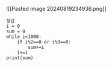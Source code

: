![[Pasted image 20240819234936.png]]

```
정답
i = 0
sum = 0
while i<1000:
    if i%2==0 or i%3==0:
        sum+=i
    i+=1
print(sum)
```